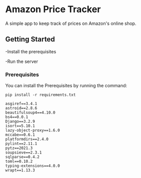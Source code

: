# Amazon Price Tracker

A simple app to keep track of prices on Amazon's online shop.

## Getting Started

-Install the prerequisites

-Run the server

### Prerequisites

You can install the Prerequisites by running the command: 

```
pip install -r requirements.txt
```

```
asgiref==3.4.1
astroid==2.8.6
beautifulsoup4==4.10.0
bs4==0.0.1
Django==3.2.9
isort==5.10.1
lazy-object-proxy==1.6.0
mccabe==0.6.1
platformdirs==2.4.0
pylint==2.11.1
pytz==2021.3
soupsieve==2.3.1
sqlparse==0.4.2
toml==0.10.2
typing-extensions==4.0.0
wrapt==1.13.3
```
